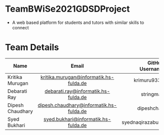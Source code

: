 # TeamBWiSe2021GDSDProject
- A web based platform for students and tutors with similar skills to connect


# Team Details

| Name             | Email                                   | GitHub Username  |
| ---------------- |:---------------------------------------:| ----------------:|
| Kritika Murugan  | kritika.murugan@informatik.hs-fulda.de  | krimuru9336      |
| Debarati Ray     | debarati.ray@informatik.hs-fulda.de     | stringmad        |
| Dipesh Chaudhary | dipesh.chaudhary@informatik.hs-fulda.de | dipeshchau       |
| Syed Bukhari | syed.bukhari@informatik.hs-fulda.de | syednaqirazabukh       |